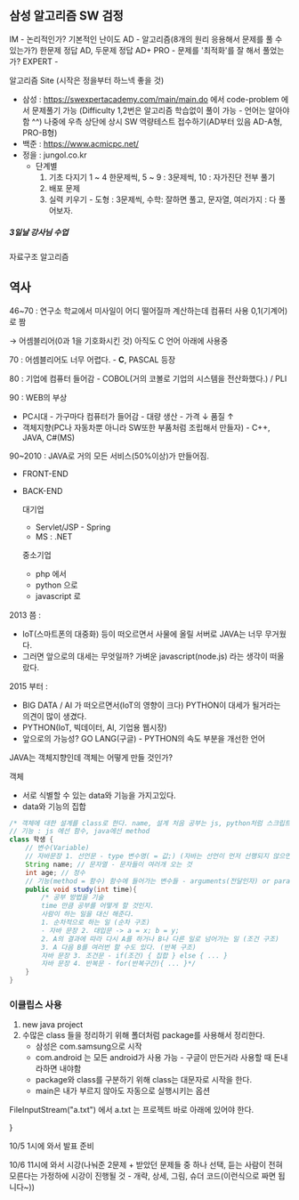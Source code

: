 ## 삼성 알고리즘 SW 검정
IM - 논리적인가? 기본적인 난이도
AD - 알고리즘(8개의 원리 응용해서 문제를 풀 수 있는가?)
한문제 정답 AD, 두문제 정답 AD+
PRO - 문제를 '최적화'를 잘 해서 풀었는가?
EXPERT -

알고리즘 Site (시작은 정을부터 하느넥 좋을 것)
- 삼성 : https://swexpertacademy.com/main/main.do 에서 code-problem 에서 문제풀기 가능 (Difficulty 1,2번은 알고리즘 학습없이 풀이 가능 - 언어는 알아야함 ^^)
	나중에 우측 상단에 상시 SW 역량테스트 접수하기(AD부터 있음 AD-A형, PRO-B형)
- 백준 : https://www.acmicpc.net/
- 정을 : jungol.co.kr
	- 단계별
	  1. 기초 다지기 1 ~ 4 한문제씩, 5 ~ 9 : 3문제씩, 10 : 자가진단 전부 풀기
	  2. 배포 문제
	  3. 실력 키우기 - 도형 : 3문제씩, 수학: 잘하면 풀고, 문자열, 여러가지 : 다 풀어보자.

##### 3일날 강사님 수업
자료구조
알고리즘



## 역사

46~70 : 연구소 학교에서 미사일이 어디 떨어질까 계산하는데 컴퓨터 사용 0,1(기계어)로 짬

→ 어셈블리어(0과 1을 기호화시킨 것) 아직도 C 언어 아래에 사용중

70 : 어셈블리어도 너무 어렵다. - **C**, PASCAL 등장

80 : 기업에 컴퓨터 들어감 - COBOL(거의 코볼로 기업의 시스템을 전산화했다.) / PLI

90 : WEB의 부상

- PC시대 - 가구마다 컴퓨터가 들어감 - 대량 생산 - 가격 ↓ 품질 ↑
- 객체지향(PC나 자동차뿐 아니라 SW또한 부품처럼 조립해서 만들자) - C++, JAVA, C#(MS)

90~2010 : JAVA로 거의 모든 서비스(50%이상)가 만들어짐.

- FRONT-END

- BACK-END

  대기업

  - Servlet/JSP  - Spring
  - MS : .NET

  중소기업

  - php 에서
  - python 으로
  - javascript 로

2013 쯤 : 

- IoT(스마트폰의 대중화) 등이 떠오르면서 사물에 올릴 서버로 JAVA는 너무 무거웠다.
- 그러면 앞으로의 대세는 무엇일까? 가벼운 javascript(node.js) 라는 생각이 떠올랐다.

2015 부터 :

- BIG DATA / AI 가 떠오르면서(IoT의 영향이 크다) PYTHON이 대세가 될거라는 의견이 많이 생겼다.
- PYTHON(IoT, 빅데이터, AI, 기업용 웹시장)
- 앞으로의 가능성? GO LANG(구글) - PYTHON의 속도 부분을 개선한 언어



JAVA는 객체지향인데 객체는 어떻게 만들 것인가?

객체

- 서로 식별할 수 있는 data와 기능을 가지고있다.
- data와 기능의 집합

```java
/* 객체에 대한 설계를 class로 한다. name, 설계 처음 공부는 js, python처럼 스크립트 언어가 쉽지만, 큰 프로그램을 만들때는 스크립트형 언어는 필요한 기능을 모두 공부해야 하지만 자바는 문법을 공부하면 만들기 편하다. */
// 기능 : js 에선 함수, java에선 method
class 학생 {
    // 변수(Variable)
    // 자바문장 1. 선언문 - type 변수명( = 값;) (자바는 선언이 먼저 선행되지 않으면 사용할 수 없다.)
    String name; // 문자열 - 문자들이 여러개 오는 것
    int age; // 정수
    // 기능(method = 함수) 함수에 들어가는 변수들 - arguments(전달인자) or parameters(매개변수)
    public void study(int time){
        /* 공부 방법을 기술
        time 만큼 공부를 어떻게 할 것인지.
        사람이 하는 일을 대신 해준다.
        1. 순차적으로 하는 일 (순차 구조)
        - 자바 문장 2. 대입문 -> a = x; b = y;
        2. A의 결과에 따라 다시 A를 하거나 B나 다른 일로 넘어가는 일 (조건 구조)
        3. A 다음 B를 여러번 할 수도 있다. (반복 구조) 
        자바 문장 3. 조건문 - if(조건) { 집합 } else { ... }
        자바 문장 4. 반복문 - for(반복구간){ ... }*/   
    }
}
```



### 이클립스 사용

1. new java project
2. 수많은 class 들을 정리하기 위해 폴더처럼 package를 사용해서 정리한다.
   - 삼성은 com.samsung으로 시작
   - com.android 는 모든 android가 사용 가능 - 구글이 만든거라 사용할 때 돈내라하면 내야함
   - package와 class를 구분하기 위해 class는 대문자로 시작을 한다.
   - main은 내가 부르지 않아도 자동으로 실행시키는 옵션

FileInputStream("a.txt") 에서 a.txt 는 프로젝트 바로 아래에 있어야 한다.

}



10/5 1시에 와서 발표 준비

10/6 11시에 와서 시강(나눠준 2문제 + 받았던 문제들 중 하나 선택, 듣는 사람이 전혀 모른다는 가정하에 시강이 진행될 것 - 개략, 상세, 그림, 슈더 코드(이런식으로 짜면 됩니다~))